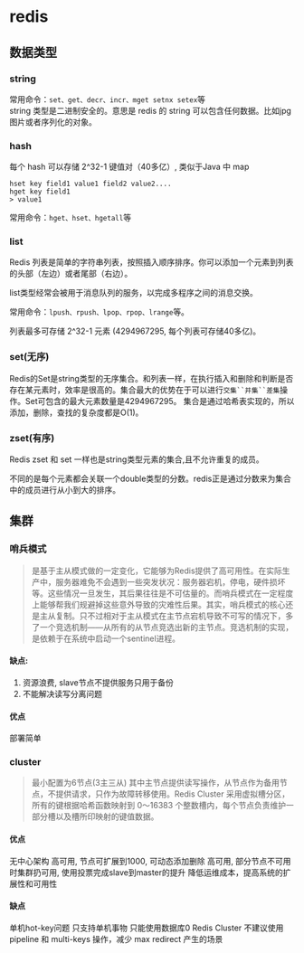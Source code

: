 # redis

## 数据类型

### string
常用命令：`set、get、decr、incr、mget setnx setex`等<br>
string 类型是二进制安全的。意思是 redis 的 string 可以包含任何数据。比如jpg图片或者序列化的对象。


### hash
每个 hash 可以存储 2^32-1 键值对（40多亿）, 类似于Java 中 map
```shell script
hset key field1 value1 field2 value2....
hget key field1
> value1
```
常用命令：`hget、hset、hgetall`等


### list
Redis 列表是简单的字符串列表，按照插入顺序排序。你可以添加一个元素到列表的头部（左边）或者尾部（右边）。

list类型经常会被用于消息队列的服务，以完成多程序之间的消息交换。

常用命令：`lpush、rpush、lpop、rpop、lrange`等。

列表最多可存储 2^32-1 元素 (4294967295, 每个列表可存储40多亿)。


### set(无序)
Redis的Set是string类型的无序集合。和列表一样，在执行插入和删除和判断是否存在某元素时，效率是很高的。集合最大的优势在于可以进行`交集``并集``差集`操作。Set可包含的最大元素数量是4294967295。
集合是通过哈希表实现的，所以添加，删除，查找的复杂度都是O(1)。

### zset(有序)
Redis zset 和 set 一样也是string类型元素的集合,且不允许重复的成员。

不同的是每个元素都会关联一个double类型的分数。redis正是通过分数来为集合中的成员进行从小到大的排序。


## 集群

### 哨兵模式
>是基于主从模式做的一定变化，它能够为Redis提供了高可用性。在实际生产中，服务器难免不会遇到一些突发状况：服务器宕机，停电，硬件损坏等。这些情况一旦发生，其后果往往是不可估量的。而哨兵模式在一定程度上能够帮我们规避掉这些意外导致的灾难性后果。其实，哨兵模式的核心还是主从复制。只不过相对于主从模式在主节点宕机导致不可写的情况下，多了一个竞选机制——从所有的从节点竞选出新的主节点。竞选机制的实现，是依赖于在系统中启动一个sentinel进程。
#### 缺点:
1. 资源浪费, slave节点不提供服务只用于备份
2. 不能解决读写分离问题
#### 优点
部署简单

### cluster
>最小配置为6节点(3主三从) 其中主节点提供读写操作，从节点作为备用节点，不提供请求，只作为故障转移使用。Redis Cluster 采用虚拟槽分区，所有的键根据哈希函数映射到 0～16383 个整数槽内，每个节点负责维护一部分槽以及槽所印映射的键值数据。

#### 优点
无中心架构
高可用, 节点可扩展到1000, 可动态添加删除
高可用, 部分节点不可用时集群扔可用, 使用投票完成slave到master的提升
降低运维成本，提高系统的扩展性和可用性
#### 缺点
单机hot-key问题
只支持单机事物
只能使用数据库0
Redis Cluster 不建议使用 pipeline 和 multi-keys 操作，减少 max redirect 产生的场景